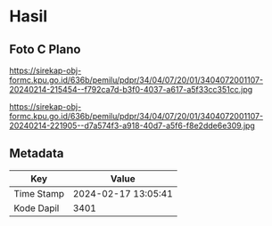 # Hasil

## Foto C Plano

https://sirekap-obj-formc.kpu.go.id/636b/pemilu/pdpr/34/04/07/20/01/3404072001107-20240214-215454--f792ca7d-b3f0-4037-a617-a5f33cc351cc.jpg

https://sirekap-obj-formc.kpu.go.id/636b/pemilu/pdpr/34/04/07/20/01/3404072001107-20240214-221905--d7a574f3-a918-40d7-a5f6-f8e2dde6e309.jpg


## Metadata

| Key        | Value               |
| ---------- | ------------------- |
| Time Stamp | 2024-02-17 13:05:41 |
| Kode Dapil | 3401                |




